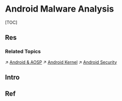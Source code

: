 # Android Malware Analysis

[TOC]



## Res
### Related Topics
↗ [Android & AOSP](../../../../../../../🔑%20CS%20Core/🥷🏼%20Operating%20Systems%20&%20Kernels%20(Engineering%20Part)/Android%20&%20AOSP/Android%20&%20AOSP.md)
↗ [Android Kernel](../../../../../../../🔑%20CS%20Core/🥷🏼%20Operating%20Systems%20&%20Kernels%20(Engineering%20Part)/Android%20&%20AOSP/Android%20Kernel/Android%20Kernel.md)
↗ [Android Security](../../../../../../Application%20Security/Virtualization%20Security/Android%20Security/Android%20Security.md)



## Intro



## Ref
[Mapping between Android permissions (that we define in the manisfest file ) to corresponding API calls /methods | Stackoverflow]: https://stackoverflow.com/q/20740632/16542494

[Continuous Learning for Android Malware Detection]: https://www.usenix.org/system/files/usenixsecurity23-chen-yizheng.pdf "Yizheng Chen, Zhoujie Ding, and David Wagner, UC Berkeley"
